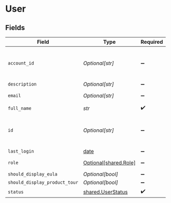 # User


## Fields

| Field                                                                | Type                                                                 | Required                                                             | Description                                                          |
| -------------------------------------------------------------------- | -------------------------------------------------------------------- | -------------------------------------------------------------------- | -------------------------------------------------------------------- |
| `account_id`                                                         | *Optional[str]*                                                      | :heavy_minus_sign:                                                   | The Secure Application account ID to which the user belongs          |
| `description`                                                        | *Optional[str]*                                                      | :heavy_minus_sign:                                                   | N/A                                                                  |
| `email`                                                              | *Optional[str]*                                                      | :heavy_minus_sign:                                                   | The email of the user.                                               |
| `full_name`                                                          | *str*                                                                | :heavy_check_mark:                                                   | N/A                                                                  |
| `id`                                                                 | *Optional[str]*                                                      | :heavy_minus_sign:                                                   | ID of the user as created by Secure Application management.          |
| `last_login`                                                         | [date](https://docs.python.org/3/library/datetime.html#date-objects) | :heavy_minus_sign:                                                   | N/A                                                                  |
| `role`                                                               | [Optional[shared.Role]](../../models/shared/role.md)                 | :heavy_minus_sign:                                                   | The role of the user                                                 |
| `should_display_eula`                                                | *Optional[bool]*                                                     | :heavy_minus_sign:                                                   | N/A                                                                  |
| `should_display_product_tour`                                        | *Optional[bool]*                                                     | :heavy_minus_sign:                                                   | N/A                                                                  |
| `status`                                                             | [shared.UserStatus](../../models/shared/userstatus.md)               | :heavy_check_mark:                                                   | N/A                                                                  |